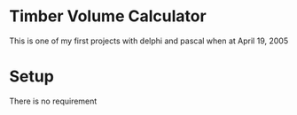 # Timber Volume Calculator
This is one of my first projects with delphi and pascal when at April 19, 2005

# Setup
There is no requirement
